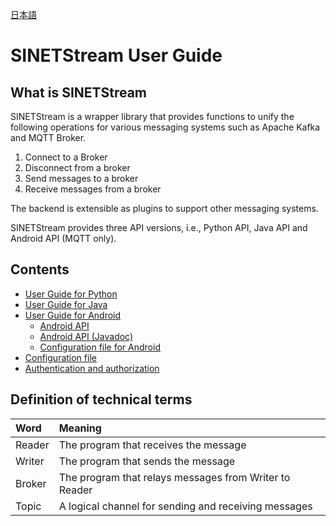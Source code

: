 <!--
Copyright (C) 2020 National Institute of Informatics

Licensed to the Apache Software Foundation (ASF) under one
or more contributor license agreements.  See the NOTICE file
distributed with this work for additional information
regarding copyright ownership.  The ASF licenses this file
to you under the Apache License, Version 2.0 (the
"License"); you may not use this file except in compliance
with the License.  You may obtain a copy of the License at

  http://www.apache.org/licenses/LICENSE-2.0

Unless required by applicable law or agreed to in writing,
software distributed under the License is distributed on an
"AS IS" BASIS, WITHOUT WARRANTIES OR CONDITIONS OF ANY
KIND, either express or implied.  See the License for the
specific language governing permissions and limitations
under the License.
-->

[日本語](index.md)

# SINETStream User Guide

## What is SINETStream

SINETStream is a wrapper library that provides functions to unify the following operations for various messaging systems such as Apache Kafka and MQTT Broker.

1. Connect to a Broker
1. Disconnect from a broker
1. Send messages to a broker
1. Receive messages from a broker

<!---
Currently, SINETStream supports Apache Kafka and MQTT Broker, among others, as backend messaging systems.
--->
The backend is extensible as plugins to support other messaging systems.

SINETStream provides three API versions, i.e., Python API, Java API and Android API (MQTT only).

## Contents

* [User Guide for Python](api-python.en.md)
* [User Guide for Java](api-java.en.md)
* [User Guide for Android](https://translate.google.com/translate?hl=en&sl=ja&tl=en&u=https://nii-gakunin-cloud.github.io/sinetstream/docs/userguide/android.html)
    * [Android API](api-android.en.md)
    * [Android API (Javadoc)](http://javadoc.android.sinetstream.net/sinetstream-android/)
    * [Configuration file for Android](config-android.en.md)
* [Configuration file](config.en.md)
* [Authentication and authorization](auth.en.md)

## Definition of technical terms

| Word | Meaning |
| :--- | :--- |
| Reader | The program that receives the message |
| Writer | The program that sends the message |
| Broker | The program that relays messages from Writer to Reader |
| Topic | A logical channel for sending and receiving messages |
